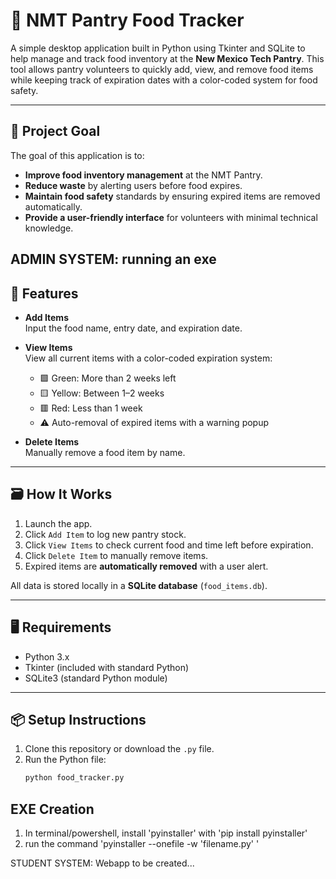 # 🥫 NMT Pantry Food Tracker

A simple desktop application built in Python using Tkinter and SQLite to help manage and track food inventory at the **New Mexico Tech Pantry**. This tool allows pantry volunteers to quickly add, view, and remove food items while keeping track of expiration dates with a color-coded system for food safety.

---

## 🎯 Project Goal

The goal of this application is to:

- **Improve food inventory management** at the NMT Pantry.
- **Reduce waste** by alerting users before food expires.
- **Maintain food safety** standards by ensuring expired items are removed automatically.
- **Provide a user-friendly interface** for volunteers with minimal technical knowledge.


ADMIN SYSTEM: running an exe
---

## 🧰 Features

- **Add Items**  
  Input the food name, entry date, and expiration date.

- **View Items**  
  View all current items with a color-coded expiration system:
  - 🟩 Green: More than 2 weeks left
  - 🟨 Yellow: Between 1–2 weeks
  - 🟥 Red: Less than 1 week
  - ⚠️ Auto-removal of expired items with a warning popup

- **Delete Items**  
  Manually remove a food item by name.

---

## 🗃️ How It Works

1. Launch the app.
2. Click `Add Item` to log new pantry stock.
3. Click `View Items` to check current food and time left before expiration.
4. Click `Delete Item` to manually remove items.
5. Expired items are **automatically removed** with a user alert.

All data is stored locally in a **SQLite database** (`food_items.db`).

---

## 🖥️ Requirements

- Python 3.x
- Tkinter (included with standard Python)
- SQLite3 (standard Python module)

---

## 📦 Setup Instructions

1. Clone this repository or download the `.py` file.
2. Run the Python file:
   ```bash
   python food_tracker.py

## EXE Creation

1. In terminal/powershell, install 'pyinstaller' with 'pip install pyinstaller'
2. run the command 'pyinstaller --onefile -w 'filename.py' '



STUDENT SYSTEM: Webapp to be created...
